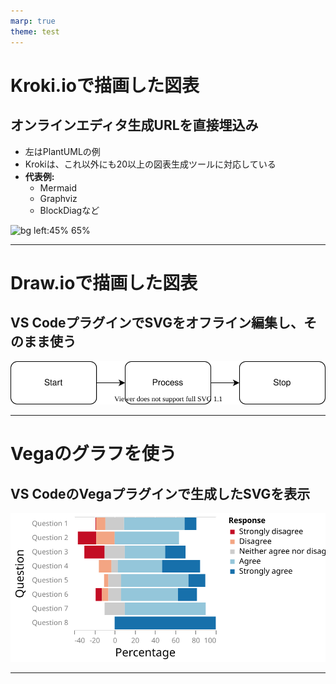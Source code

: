 ```yaml
---
marp: true
theme: test
---
```

<!--
class: slides
--->

# Kroki.ioで描画した図表
## オンラインエディタ生成URLを直接埋込み

- 左はPlantUMLの例
- Krokiは、これ以外にも20以上の図表生成ツールに対応している
- **代表例:**
    - Mermaid
    - Graphviz
    - BlockDiagなど

![bg left:45% 65%](https://kroki.io/plantuml/svg/eNplj0FvwjAMhe_5FVZP40CgaNMuUGkcdttp3Kc0NSVq4lRxGNKm_fe1HULuuD37-bOfuXPUm2QChEjRnlIMCDmdUfHNSYY6xh42a9Fsegflk-yYlOLlcHK2I2SGtX4WZm9sZ1o8uOzxxbuWAlIGj8cshs6M1jDuY2owyU2P8jAezdnn10j53X0hlBsZFW021Pq7HaVSNw-KN-OogG8F8BAGqT8dXhZjxW4cyJEW6kcC-yHWFagHqW0MfaThhYmaVyE26P_x27qaDmXeruqqAMMw1h-ZlRI4aF3dX7hOwm5XzfIKDctlNcshPT1tFa8JPYAj-Zf5F065sqM=)

---
# Draw.ioで描画した図表
## VS CodeプラグインでSVGをオフライン編集し、そのまま使う

![bg 90%](example-1.drawio.svg)

---
# Vegaのグラフを使う
## VS CodeのVegaプラグインで生成したSVGを表示

![bg 70%](vega-example-1.vg.svg)

---